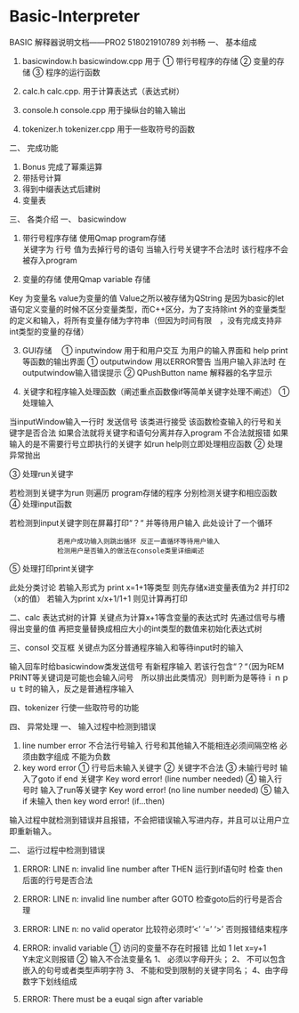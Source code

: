 # Basic-Interpreter
BASIC 解释器说明文档——PRO2
 518021910789  刘书畅
一、	基本组成
1.	basicwindow.h   basicwindow.cpp
用于
①	带行号程序的存储
②	变量的存储
③	程序的运行函数

2.	calc.h  calc.cpp.
用于计算表达式（表达式树）

3.	console.h  console.cpp
用于操纵台的输入输出

4.	tokenizer.h   tokenizer.cpp
     用于一些取符号的函数


二、	完成功能
1.	Bonus 完成了幂乘运算
2.	带括号计算
3.	得到中缀表达式后建树
4.	变量表

三、	各类介绍
一、	basicwindow
1.	带行号程序存储 
使用Qmap program存储   
关键字为 行号 值为去掉行号的语句
当输入行号关键字不合法时 该行程序不会被存入program

2.	变量的存储
使用Qmap variable 存储
 
Key 为变量名  value为变量的值
Value之所以被存储为QString 是因为basic的let语句定义变量的时候不区分变量类型，而C++区分，为了支持除int 外的变量类型的定义和输入，将所有变量存储为字符串（但因为时间有限　，没有完成支持非int类型的变量的存储）

3.	GUI存储
　①  inputwindow 
				用于和用户交互 为用户的输入界面和 help print 等函数的输出界面
①	 outputwindow 
用以ERROR警告 当用户输入非法时 在outputwindow输入错误提示
②	QPushButton name
解释器的名字显示
  
4.	关键字和程序输入处理函数（阐述重点函数像if等简单关键字处理不阐述）
①	处理输入
 
当inputWindow输入一行时 发送信号 该类进行接受
该函数检查输入的行号和关键字是否合法
如果合法就将关键字和语句分离并存入program 不合法就报错
如果输入的是不需要行号立即执行的关键字 如run help则立即处理相应函数
②	处理异常抛出
  
③	处理run关键字
 
若检测到关键字为run 则遍历 program存储的程序 分别检测关键字和相应函数
④	处理input函数
 
若检测到input关键字则在屏幕打印“？“
并等待用户输入
此处设计了一个循环
 
                若用户成功输入则跳出循环 反正一直循环等待用户输入
                检测用户是否输入的做法在console类里详细阐述
⑤	处理打印print关键字
 
此处分类讨论
若输入形式为 print x=1+1等类型 则先存储x进变量表值为2 并打印2（x的值）
若输入为print x/x+1/1+1 则见计算再打印


二、calc 
表达式树的计算
关键点为计算x+1等含变量的表达式时 先通过信号与槽得出变量的值 再把变量替换成相应大小的int类型的数值来初始化表达式树

三、consol
交互框
关键点为区分普通程序输入和等待input时的输入
 
输入回车时给basicwindow类发送信号 有新程序输入
若该行包含“？“（因为REM PRINT等关键词是可能也会输入问号　所以排出此类情况）则判断为是等待ｉｎｐｕｔ时的输入，反之是普通程序输入

四、tokenizer
行使一些取符号的功能
 


             
             
四、	异常处理
一、	输入过程中检测到错误
1.	line number error
不合法行号输入 
行号和其他输入不能相连必须间隔空格
必须由数字组成
不能为负数
2.	key word error
①	 行号后未输入关键字
②	关键字不合法
③	未输行号时 输入了goto if end 关键字 Key word error! (line number needed)
④	输入行号时 输入了run等关键字 Key word error! (no line number needed)
⑤	输入if 未输入 then key word error! (if...then)

输入过程中就检测到错误并且报错，不会把错误输入写进内存，并且可以让用户立即重新输入。

二、	运行过程中检测到错误
1.	ERROR: LINE n: invalid line number after THEN
运行到if语句时 检查 then 后面的行号是否合法
2.	ERROR: LINE n: invalid line number after GOTO
检查goto后的行号是否合理
  
3.	ERROR: LINE n: no valid operator
比较符必须时’<’ ‘=’ ‘>’ 否则报错结束程序
 
4.	ERROR: invalid variable
①	访问的变量不存在时报错
比如 1 let x=y+1  
Y未定义则报错
②	输入不合法变量名
1、	必须以字母开头；
2、	不可以包含嵌入的句号或者类型声明字符
3、	不能和受到限制的关键字同名；
  4、由字母数字下划线组成

5.	ERROR: There must be a euqal sign after variable


